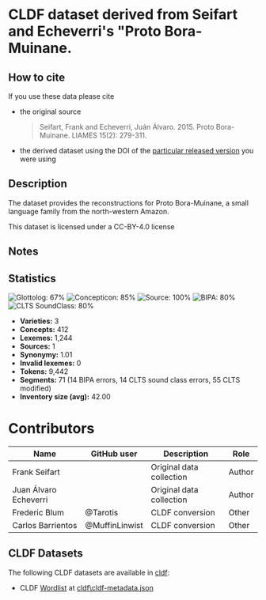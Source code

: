 # CLDF dataset derived from Seifart and Echeverri's "Proto Bora-Muinane.

## How to cite

If you use these data please cite
- the original source
  > Seifart, Frank and Echeverri, Juán Álvaro. 2015. Proto Bora-Muinane. LIAMES 15(2): 279-311.
- the derived dataset using the DOI of the [particular released version](../../releases/) you were using

## Description


The dataset provides the reconstructions for Proto Bora-Muinane, a small language family from the north-western Amazon.

This dataset is licensed under a CC-BY-4.0 license

## Notes




## Statistics


![Glottolog: 67%](https://img.shields.io/badge/Glottolog-67%25-orange.svg "Glottolog: 67%")
![Concepticon: 85%](https://img.shields.io/badge/Concepticon-85%25-yellowgreen.svg "Concepticon: 85%")
![Source: 100%](https://img.shields.io/badge/Source-100%25-brightgreen.svg "Source: 100%")
![BIPA: 80%](https://img.shields.io/badge/BIPA-80%25-yellowgreen.svg "BIPA: 80%")
![CLTS SoundClass: 80%](https://img.shields.io/badge/CLTS%20SoundClass-80%25-yellowgreen.svg "CLTS SoundClass: 80%")

- **Varieties:** 3
- **Concepts:** 412
- **Lexemes:** 1,244
- **Sources:** 1
- **Synonymy:** 1.01
- **Invalid lexemes:** 0
- **Tokens:** 9,442
- **Segments:** 71 (14 BIPA errors, 14 CLTS sound class errors, 55 CLTS modified)
- **Inventory size (avg):** 42.00

# Contributors

Name | GitHub user | Description | Role |
--- | --- | --- | --- |
Frank Seifart | | Original data collection | Author
Juan Álvaro Echeverri | | Original data collection | Author
Frederic Blum | @Tarotis | CLDF conversion | Other
Carlos Barrientos | @MuffinLinwist | CLDF conversion | Other




## CLDF Datasets

The following CLDF datasets are available in [cldf](cldf):

- CLDF [Wordlist](https://github.com/cldf/cldf/tree/master/modules/Wordlist) at [cldf\cldf-metadata.json](cldf\cldf-metadata.json)
